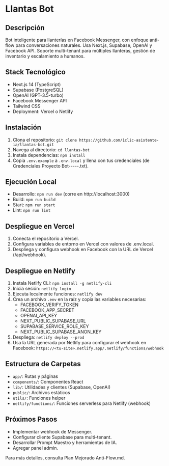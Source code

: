 # Llantas Bot
## Descripción

Bot inteligente para llanterías en Facebook Messenger, con enfoque anti-flow para conversaciones naturales. Usa Next.js, Supabase, OpenAI y Facebook API. Soporte multi-tenant para múltiples llanteras, gestión de inventario y escalamiento a humanos.

## Stack Tecnológico
- Next.js 14 (TypeScript)
- Supabase (PostgreSQL)
- OpenAI (GPT-3.5-turbo)
- Facebook Messenger API
- Tailwind CSS
- Deployment: Vercel o Netlify

## Instalación
1. Clona el repositorio: `git clone https://github.com/1clic-asistente-ia/llantas-bot.git`
2. Navega al directorio: `cd llantas-bot`
3. Instala dependencias: `npm install`
4. Copia `.env.example` a `.env.local` y llena con tus credenciales (de Credenciales Proyecto Bot-----.txt).

## Ejecución Local
- Desarrollo: `npm run dev` (corre en http://localhost:3000)
- Build: `npm run build`
- Start: `npm run start`
- Lint: `npm run lint`

## Despliegue en Vercel
1. Conecta el repositorio a Vercel.
2. Configura variables de entorno en Vercel con valores de .env.local.
3. Despliega y configura webhook en Facebook con la URL de Vercel (/api/webhook).

## Despliegue en Netlify
1. Instala Netlify CLI: `npm install -g netlify-cli`
2. Inicia sesión: `netlify login`
3. Ejecuta localmente funciones: `netlify dev`
4. Crea un archivo `.env` en la raíz y copia las variables necesarias:
   - FACEBOOK_VERIFY_TOKEN
   - FACEBOOK_APP_SECRET
   - OPENAI_API_KEY
   - NEXT_PUBLIC_SUPABASE_URL
   - SUPABASE_SERVICE_ROLE_KEY
   - NEXT_PUBLIC_SUPABASE_ANON_KEY
5. Despliega: `netlify deploy --prod`
6. Usa la URL generada por Netlify para configurar el webhook en Facebook: `https://<tu-site>.netlify.app/.netlify/functions/webhook`

## Estructura de Carpetas
- `app/`: Rutas y páginas
- `components/`: Componentes React
- `lib/`: Utilidades y clientes (Supabase, OpenAI)
- `public/`: Archivos estáticos
- `utils/`: Funciones helper
- `netlify/functions/`: Funciones serverless para Netlify (webhook)

## Próximos Pasos
- Implementar webhook de Messenger.
- Configurar cliente Supabase para multi-tenant.
- Desarrollar Prompt Maestro y herramientas de IA.
- Agregar panel admin.

Para más detalles, consulta Plan Mejorado Anti-Flow.md.